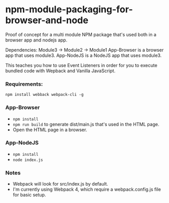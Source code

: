 # npm-module-packaging-for-browser-and-node

Proof of concept for a multi module NPM package that's used both in a browser app and nodejs app.

Dependencies: Module3 -> Module2 -> Module1
App-Browser is a browser app that uses module3.
App-NodeJS is a NodeJS app that uses module3.

This teaches you how to use Event Listeners in order for you to execute bundled
code with Wepback and Vanilla JavaScript.

### Requirements:

`npm install webback webpack-cli -g`

### App-Browser

- `npm install`
- `npm run build` to generate dist/main.js that's used in the HTML page.
- Open the HTML page in a browser.

### App-NodeJS

- `npm install`
- `node index.js`

### Notes

- Webpack will look for src/index.js by default.
- I'm currently using Webpack 4, which require a webpack.config.js file for basic setup.
